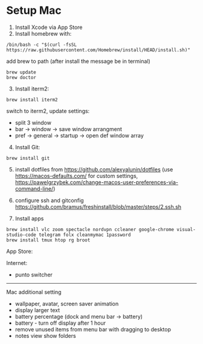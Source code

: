 # Setup Mac

1. Install Xcode via App Store
2. Install homebrew with:
```
/bin/bash -c "$(curl -fsSL https://raw.githubusercontent.com/Homebrew/install/HEAD/install.sh)"
```
add brew to path (after install the message be in terminal)
```
brew update
brew doctor
```

3. Install iterm2: 
```
brew install iterm2
```
switch to iterm2, update settings:
- split 3 window
- bar -> window -> save window arrangment 
- pref -> general -> startup -> open def window array

4.  Install Git: 
```
brew install git
```

5. install dotfiles from https://github.com/alexyalunin/dotfiles (use https://macos-defaults.com/ for custom settings, https://pawelgrzybek.com/change-macos-user-preferences-via-command-line/)

6. configure ssh and gitconfig
https://github.com/bramus/freshinstall/blob/master/steps/2.ssh.sh

7. Install apps
```
brew install vlc zoom spectacle nordvpn ccleaner google-chrome visual-studio-code telegram folx cleanmymac 1password 
brew install tmux htop rg broot
```
App Store:

Internet:
- punto switcher 

-------------
Mac additional setting
- wallpaper, avatar, screen saver animation
- display larger text
- battery percentage (dock and menu bar -> battery)
- battery - turn off display after 1 hour
- remove unused items from menu bar with dragging to desktop
- notes view show folders
